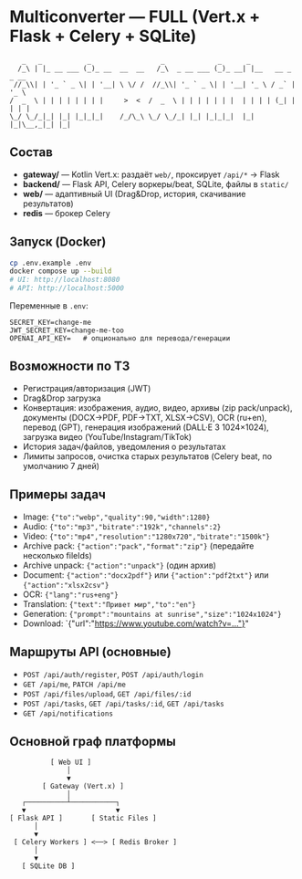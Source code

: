 # Multiconverter — FULL (Vert.x + Flask + Celery + SQLite)

```
   _   _           _                 _             _      _                 
  /_\ | |_ __ ___ (_)_ __  __  __   /_\  _ __ ___ (_)_ __| |__   __ _ _ __  
 //_\\| | '_ ` _ \| | '__| \ \/ /  //_\\| '_ ` _ \| | '__| '_ \ / _` | '_ \ 
/  _  \ | | | | | | | |     >  <  /  _  \ | | | | | | |  | | | | (_| | | | |
\_/ \_/_|_| |_| |_|_|_|    /_/\_\ \_/ \_/_| |_| |_|_|_|  |_| |_|\__,_|_| |_|

```
                                              
## Состав
- **gateway/** — Kotlin Vert.x: раздаёт `web/`, проксирует `/api/*` → Flask
- **backend/** — Flask API, Celery воркеры/beat, SQLite, файлы в `static/`
- **web/** — адаптивный UI (Drag&Drop, история, скачивание результатов)
- **redis** — брокер Celery

## Запуск (Docker)
```bash
cp .env.example .env
docker compose up --build
# UI: http://localhost:8080
# API: http://localhost:5000
```
Переменные в `.env`:
```
SECRET_KEY=change-me
JWT_SECRET_KEY=change-me-too
OPENAI_API_KEY=   # опционально для перевода/генерации
```

## Возможности по ТЗ
- Регистрация/авторизация (JWT)
- Drag&Drop загрузка
- Конвертация: изображения, аудио, видео, архивы (zip pack/unpack), документы (DOCX→PDF, PDF→TXT, XLSX→CSV), OCR (ru+en), перевод (GPT), генерация изображений (DALL·E 3 1024×1024), загрузка видео (YouTube/Instagram/TikTok)
- История задач/файлов, уведомления о результатах
- Лимиты запросов, очистка старых результатов (Celery beat, по умолчанию 7 дней)

## Примеры задач
- Image: `{"to":"webp","quality":90,"width":1280}`
- Audio: `{"to":"mp3","bitrate":"192k","channels":2}`
- Video: `{"to":"mp4","resolution":"1280x720","bitrate":"1500k"}`
- Archive pack: `{"action":"pack","format":"zip"}` (передайте несколько fileIds)
- Archive unpack: `{"action":"unpack"}` (один архив)
- Document: `{"action":"docx2pdf"}` или `{"action":"pdf2txt"}` или `{"action":"xlsx2csv"}`
- OCR: `{"lang":"rus+eng"}`
- Translation: `{"text":"Привет мир","to":"en"}`
- Generation: `{"prompt":"mountains at sunrise","size":"1024x1024"}`
- Download: `{"url":"https://www.youtube.com/watch?v=..."}"

## Маршруты API (основные)
- `POST /api/auth/register`, `POST /api/auth/login`
- `GET /api/me`, `PATCH /api/me`
- `POST /api/files/upload`, `GET /api/files/:id`
- `POST /api/tasks`, `GET /api/tasks/:id`, `GET /api/tasks`
- `GET /api/notifications`

## Основной граф платформы
```
          [ Web UI ]  
              │  
              ▼  
        [ Gateway (Vert.x) ]  
              │  
   ┌──────────┴───────────┐  
   ▼                      ▼  
[ Flask API ]       [ Static Files ]  
      │  
      ▼  
 [ Celery Workers ] <──> [ Redis Broker ]  
      │  
      ▼  
   [ SQLite DB ]
```

                                                                            
